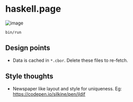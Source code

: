# haskell.page

![image](https://user-images.githubusercontent.com/3998/144780547-4629306a-b9b0-4c48-8a5c-5b5a6a4109e4.png)


```
bin/run
```

## Design points

- Data is cached in `*.cbor`. Delete these files to re-fetch.

## Style thoughts

- Newspaper like layout and style for uniqueness. Eg: https://codepen.io/silkine/pen/jldif
